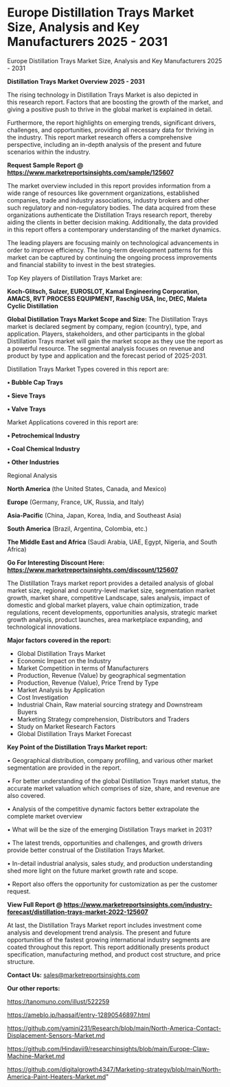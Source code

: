 # Europe Distillation Trays Market Size, Analysis and Key Manufacturers 2025 - 2031
Europe Distillation Trays Market Size, Analysis and Key Manufacturers 2025 - 2031

<Strong> Distillation Trays Market Overview 2025 - 2031</strong>

The rising technology in Distillation Trays Market is also depicted in this research report. Factors that are boosting the growth of the market, and giving a positive push to thrive in the global market is explained in detail.

Furthermore, the report highlights on emerging trends, significant drivers, challenges, and opportunities, providing all necessary data for thriving in the industry. This report market research offers a comprehensive perspective, including an in-depth analysis of the present and future scenarios within the industry.

<strong>Request Sample Report @ <a href=https://www.marketreportsinsights.com/sample/125607>https://www.marketreportsinsights.com/sample/125607</a></strong>

The market overview included in this report provides information from a wide range of resources like government organizations, established companies, trade and industry associations, industry brokers and other such regulatory and non-regulatory bodies. The data acquired from these organizations authenticate the Distillation Trays research report, thereby aiding the clients in better decision making. Additionally, the data provided in this report offers a contemporary understanding of the market dynamics.

The leading players are focusing mainly on technological advancements in order to improve efficiency. The long-term development patterns for this market can be captured by continuing the ongoing process improvements and financial stability to invest in the best strategies.

Top Key players of Distillation Trays Market are:

<strong>Koch-Glitsch, Sulzer, EUROSLOT, Kamal Engineering Corporation, AMACS, RVT PROCESS EQUIPMENT, Raschig USA, Inc, DtEC, Maleta Cyclic Distillation</strong>

<strong><b>Global Distillation Trays Market Scope and Size:</b></strong>
The Distillation Trays market is declared segment by company, region (country), type, and application. Players, stakeholders, and other participants in the global Distillation Trays market will gain the market scope as they use the report as a powerful resource. The segmental analysis focuses on revenue and product by type and application and the forecast period of 2025-2031.

Distillation Trays Market Types covered in this report are:

<strong>• Bubble Cap Trays

• Sieve Trays

• Valve Trays</strong>

Market Applications covered in this report are:

<strong>• Petrochemical Industry

• Coal Chemical Industry

• Other Industries</strong> 

Regional Analysis

<strong>North America</strong> (the United States, Canada, and Mexico)

<strong>Europe</strong> (Germany, France, UK, Russia, and Italy)

<strong>Asia-Pacific</strong> (China, Japan, Korea, India, and Southeast Asia)

<strong>South America</strong> (Brazil, Argentina, Colombia, etc.)

<strong>The Middle East and Africa</strong> (Saudi Arabia, UAE, Egypt, Nigeria, and South Africa)

<strong>Go For Interesting Discount Here: <a href=https://www.marketreportsinsights.com/discount/125607>https://www.marketreportsinsights.com/discount/125607</a></strong>

The Distillation Trays market report provides a detailed analysis of global market size, regional and country-level market size, segmentation market growth, market share, competitive Landscape, sales analysis, impact of domestic and global market players, value chain optimization, trade regulations, recent developments, opportunities analysis, strategic market growth analysis, product launches, area marketplace expanding, and technological innovations.

<strong><b>Major factors covered in the report:</b></strong>
<ul>
  <li>Global Distillation Trays Market </li>
  <li>Economic Impact on the Industry</li>
  <li>Market Competition in terms of Manufacturers</li>
  <li>Production, Revenue (Value) by geographical segmentation</li>
  <li>Production, Revenue (Value), Price Trend by Type</li>
  <li>Market Analysis by Application</li>
  <li>Cost Investigation</li>
  <li>Industrial Chain, Raw material sourcing strategy and Downstream Buyers</li>
  <li>Marketing Strategy comprehension, Distributors and Traders</li>
  <li>Study on Market Research Factors</li>
  <li>Global Distillation Trays Market Forecast</li>
</ul>

<strong><b>Key Point of the Distillation Trays Market report:</b></strong>

• Geographical distribution, company profiling, and various other market segmentation are provided in the report.

• For better understanding of the global Distillation Trays market status, the accurate market valuation which comprises of size, share, and revenue are also covered.

• Analysis of the competitive dynamic factors better extrapolate the complete market overview

• What will be the size of the emerging Distillation Trays market in 2031?

• The latest trends, opportunities and challenges, and growth drivers provide better construal of the Distillation Trays Market.

• In-detail industrial analysis, sales study, and production understanding shed more light on the future market growth rate and scope.

• Report also offers the opportunity for customization as per the customer request.

<strong><b>View Full Report @ <a href=https://www.marketreportsinsights.com/industry-forecast/distillation-trays-market-2022-125607>https://www.marketreportsinsights.com/industry-forecast/distillation-trays-market-2022-125607</a></b></strong>


At last, the Distillation Trays Market report includes investment come analysis and development trend analysis. The present and future opportunities of the fastest growing international industry segments are coated throughout this report. This report additionally presents product specification, manufacturing method, and product cost structure, and price structure.

<strong>Contact Us:</strong>
sales@marketreportsinsights.com

<strong>Our other reports:</strong>

<a href=https://tanomuno.com/illust/522259>https://tanomuno.com/illust/522259</a>

<a href=https://ameblo.jp/haqsaif/entry-12890546897.html>https://ameblo.jp/haqsaif/entry-12890546897.html</a>

<a href=https://github.com/yamini231/Research/blob/main/North-America-Contact-Displacement-Sensors-Market.md>https://github.com/yamini231/Research/blob/main/North-America-Contact-Displacement-Sensors-Market.md</a>

<a href=https://github.com/Hindavii9/researchinsights/blob/main/Europe-Claw-Machine-Market.md>https://github.com/Hindavii9/researchinsights/blob/main/Europe-Claw-Machine-Market.md</a>

<a href=https://github.com/digitalgrowth4347/Marketing-strategy/blob/main/North-America-Paint-Heaters-Market.md>https://github.com/digitalgrowth4347/Marketing-strategy/blob/main/North-America-Paint-Heaters-Market.md</a>"
